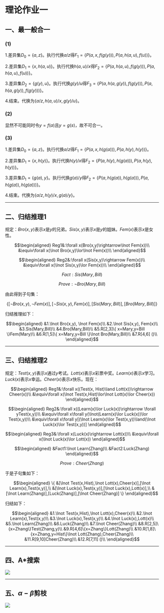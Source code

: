 # 理论作业一

## 一、最一般合一

### (1)

1.差异集$D_0=\{a,z\}$。执行代换$a/z$得$F_1=\{ P(a,x,f(g(y))), P(a,h(a,u),f(u)) \}$。

2.差异集$D_1=\{x,h(a,u)\}$。执行代换$h(a,u)/x$得$F_2=\{ P(a,h(a,u),f(g(y))), P(a,h(a,u),f(u)) \}$。

3.差异集$D_2=\{g(y),u\}$。执行代换$g(y)/u$得$F_3=\{ P(a,h(a,g(y)),f(g(y))), P(a,h(a,g(y)),f(g(y))) \}$。

4.结束。代换为$\{a/z,h(a,u)/x,g(y)/u\}$。

### (2)

显然不可能同时令$y=f(a)$且$y=g(s)$，故不可合一。

### (3)

1.差异集$D_0=\{a,z\}$。执行代换$a/z$得$F_1=\{ P(a,x,h(g(a))), P(a,h(y),h(y)) \}$。

2.差异集$D_1=\{x,h(y)\}$。执行代换$h(y)/x$得$F_2=\{ P(a,h(y),h(g(a))), P(a,h(y),h(y)) \}$。

3.差异集$D_1=\{g(a),y\}$。执行代换$g(a)/y$得$F_2=\{ P(a,h(g(a)),h(g(a))), P(a,h(g(a)),h(g(a))) \}$。

4.结束。代换为$\{ a/z,h(y)/x,g(a)/y \}$。

---

## 二、归结推理1

规定：$Bro(x,y)$表示$x$是$y$的兄弟。$Sis(x,y)$表示$x$是$y$的姐妹。$Fem(x)$表示$x$是女性。

$$\begin{aligned}
    Reg1&:\forall x(Bro(x,y)\rightarrow\lnot Fem(x))\\
    &\equiv\forall x(\lnot Bro(x,y)\lor\lnot Fem(x))\\
\end{aligned}$$

$$\begin{aligned}
    Reg2&:\forall x(Sis(x,y)\rightarrow Fem(x))\\
    &\equiv\forall x(\lnot Sis(x,y)\lor Fem(x))\\
\end{aligned}$$

$$Fact:Sis(Mary,Bill)$$

$$Prove:\lnot Bro(Mary,Bill)$$

由此得到子句集：

$$\{ [\lnot Bro(x,y), \lnot Fem(x)], [\lnot Sis(x,y), Fem(x)], [Sis(Mary,Bill)], [Bro(Mary,Bill)] \}$$

归结推理如下：

$$\begin{aligned}
    &1.\lnot Bro(x,y), \lnot Fem(x)\\
    &2.\lnot Sis(x,y), Fem(x)\\
    &3.Sis(Mary,Bill)\\
    &4.Bro(Mary,Bill)\\
    &5.R[2,3]\{ x=Mary,y=Bill \}Fem(Mary)\\
    &6.R[1,5]\{ x=Mary,y=Bill \}\lnot Bro(Mary,Bill)\\
    &7.R[4,6] ()\\
\end{aligned}$$

---

## 三、归结推理2

规定：$Test(x,y)$表示$x$通过$y$考试。$Lott(x)$表示$x$彩票中奖。$Learn(x)$表示$x$学习。$Luck(x)$表示$x$幸运。$Cheer(x)$表示$x$快乐。现在：

$$\begin{aligned}
    Reg1&:\forall x((Test(x, Hist)\land Lott(x))\rightarrow Cheer(x))\\
    &\equiv\forall x(\lnot Test(x,Hist)\lor\lnot Lott(x)\lor Cheer(x))
\end{aligned}$$

$$\begin{aligned}
    Reg2&:\forall x((Learn(x)\lor Luck(x))\rightarrow \forall yTest(x,y))\\
    &\equiv\forall x\forall y(\lnot(Learn(x)\lor Luck(x))\lor Test(x,y))\\
    &\equiv\forall x\forall y[(\lnot Learn(x)\lor Test(x,y))\land(\lnot Luck(x)\lor Test(x,y))]
\end{aligned}$$

$$\begin{aligned}
    Reg3&:\forall x(Luck(x)\rightarrow Lott(x))\\
    &\equiv\forall x(\lnot Luck(x)\lor Lott(x))
\end{aligned}$$

$$\begin{aligned}
    &Fact1:\lnot Learn(Zhang)\\
    &Fact2:Luck(Zhang)
\end{aligned}$$

$$Prove:Cheer(Zhang)$$

于是子句集如下：

$$\begin{aligned}
    \{ &[\lnot Test(x,Hist),\lnot Lott(x),Cheer(x)],[\lnot Learn(x),Test(x,y)],\\
    &[\lnot Luck(x),Test(x,y)],[\lnot Luck(x),Lott(x)],\\
    &[\lnot Learn(Zhang)],[Luck(Zhang)],[\lnot Cheer(Zhang)] \}
\end{aligned}$$

归结如下：

$$\begin{aligned}
    &1.\lnot Test(x,Hist),\lnot Lott(x),Cheer(x)\\
    &2.\lnot Learn(x),Test(x,y)\\
    &3.\lnot Luck(x),Test(x,y)\\
    &4.\lnot Luck(x),Lott(x)\\
    &5.\lnot Learn(Zhang)\\
    &6.Luck(Zhang)\\
    &7.\lnot Cheer(Zhang)\\
    &8.R[2,5]\{x=Zhang\}Test(Zhang,y)\\
    &9.R[4,6]\{x=Zhang\}Lott(Zhang)\\
    &10.R[1,8]\{x=Zhang,y=Hist\}\lnot Lott(Zhang),Cheer(Zhang)\\
    &11.R[9,10]Cheer(Zhang)\\
    &12.R[7,11] ()\\
\end{aligned}$$

---

## 四、A*搜索

<image src="image/theory1/4.jpg">

---

## 五、$\alpha-\beta$剪枝

<image src="image/theory1/5.jpg">
